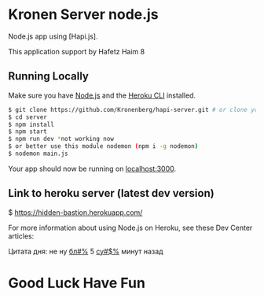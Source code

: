 # Kronen Server node.js

 Node.js app using [Hapi.js].

This application support by Hafetz Haim 8

## Running Locally

Make sure you have [Node.js](http://nodejs.org/) and the [Heroku CLI](https://cli.heroku.com/) installed.

```sh
$ git clone https://github.com/Kronenberg/hapi-server.git # or clone your own fork
$ cd server
$ npm install
$ npm start
$ npm run dev *not working now
$ or better use this module nodemon (npm i -g nodemon)
$ nodemon main.js
```

Your app should now be running on [localhost:3000](http://localhost:3000/).


## Link to heroku server (latest dev version)
$ https://hidden-bastion.herokuapp.com/

For more information about using Node.js on Heroku, see these Dev Center articles:

 Цитата дня: не ну  [бл#$%](http://expressjs.com/) работало ж [бл#$%](http://expressjs.com/) 5 [су#$%](http://expressjs.com/) минут назад
# Good Luck Have Fun